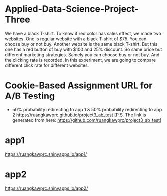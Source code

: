 # Applied-Data-Science-Project-Three

We have a black T-shirt. To know if red color has sales effect, we made two websites. One is regular website with a black T-shirt of $75. You can choose buy or not buy. Another website is the same black T-shirt. But this one has a red button of buy with $100 and 25% discount. So same price but different marketing strategics. Samely you can choose buy or not buy. 
And the clicking rate is recorded. In this experiment, we are going to compare different click rate for different websites. 

# Cookie-Based Assignment URL for A/B Testing
- 50% probability redirecting to app 1 & 50% probability redirecting to app 2
https://ruangkawprc.github.io/project3_ab_test
[P.S. The link is generated from here: https://github.com/ruangkawprc/project3_ab_test]

# app1
https://ruangkawprc.shinyapps.io/app1/

# app2
https://ruangkawprc.shinyapps.io/app2/
